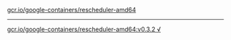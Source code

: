 [gcr.io/google-containers/rescheduler-amd64](https://hub.docker.com/r/anjia0532/google-containers.rescheduler-amd64/tags/) 

----
[gcr.io/google-containers/rescheduler-amd64:v0.3.2 √](https://hub.docker.com/r/anjia0532/google-containers.rescheduler-amd64/tags/)

